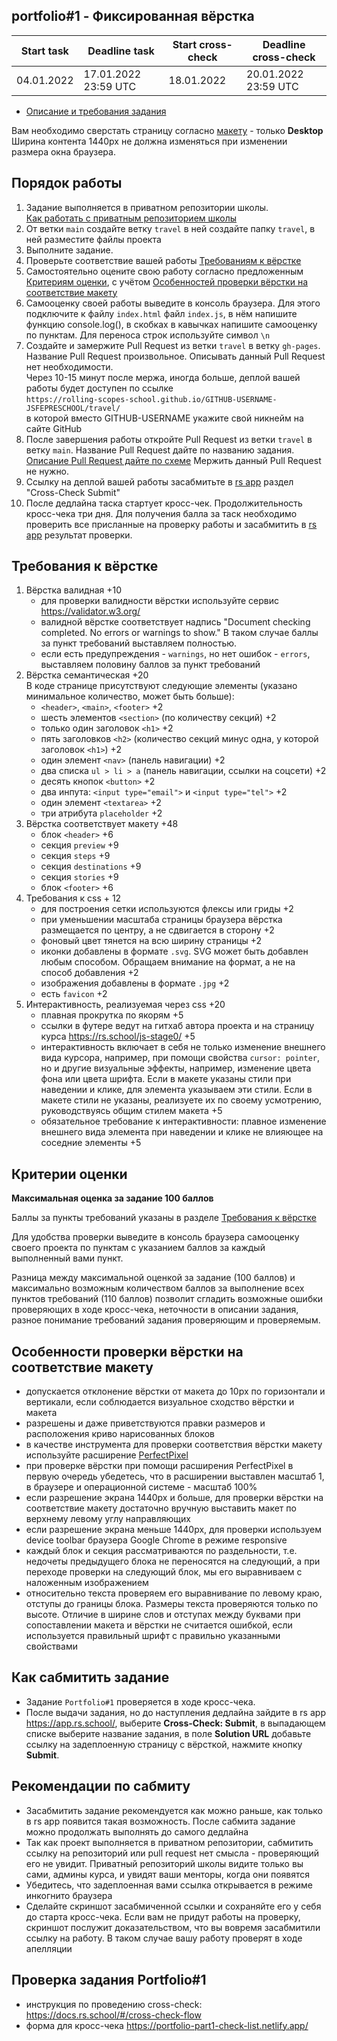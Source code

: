 ## portfolio#1 - Фиксированная вёрстка

| Start task | Deadline task        | Start cross-check | Deadline cross-check |
|------------|----------------------|-------------------|----------------------|
| 04.01.2022 | 17.01.2022 23:59 UTC | 18.01.2022        | 20.01.2022 23:59 UTC |

- [Описание и требования задания](travel.md)

Вам необходимо сверстать страницу согласно [макету](https://www.figma.com/file/BhULVGGIachSAjoBazhP9P/Travel?node-id=1%3A2) - только **Desktop**  
Ширина контента 1440рх не должна изменяться при изменении размера окна браузера.

## Порядок работы

1. Задание выполняется в приватном репозитории школы.  
[Как работать с приватным репозиторием школы](https://docs.rs.school/#/private-repository)
2. От ветки `main` создайте ветку `travel` в ней создайте папку `travel`, в ней разместите файлы проекта
3. Выполните задание.  
4. Проверьте соответствие вашей работы [Требованиям к вёрстке](#требования-к-вёрстке)  
5. Cамостоятельно оцените свою работу согласно предложенным [Критериям оценки](#критерии-оценки), с учётом [Особенностей проверки вёрстки на соответствие макету](#особенности-проверки-вёрстки-на-соответствие-макету)
6. Самооценку своей работы выведите в консоль браузера. Для этого подключите к файлу `index.html` файл `index.js`, в нём напишите функцию console.log(), в скобках в кавычках напишите самооценку по пунктам. Для переноса строк используйте символ `\n`
7. Создайте и замержите Pull Request из ветки `travel` в ветку `gh-pages`. Название Pull Request произвольное. Описывать данный Pull Request нет необходимости.  
Через 10-15 минут после мержа, иногда больше, деплой вашей работы будет доступен по ссылке  
`https://rolling-scopes-school.github.io/GITHUB-USERNAME-JSFEPRESCHOOL/travel/`  
в которой вместо GITHUB-USERNAME укажите свой никнейм на сайте GitHub
8. После завершения работы откройте Pull Request из ветки `travel` в ветку `main`. Название Pull Request дайте по названию задания. [Описание Pull Request дайте по схеме](https://docs.rs.school/#/pull-request-review-process?id=Требования-к-pull-request-pr)  Мержить данный Pull Request не нужно. 
9. Ссылку на деплой вашей работы засабмитьте в [rs app](https://app.rs.school/) раздел "Cross-Check Submit"
10. После дедлайна таска стартует кросс-чек. Продолжительность кросс-чека три дня. Для получения балла за таск необходимо проверить все присланные на проверку работы и засабмитить в [rs app](https://app.rs.school/) результат проверки.

## Требования к вёрстке
1. Вёрстка валидная +10
   - для проверки валидности вёрстки используйте сервис https://validator.w3.org/  
   - валидной вёрстке соответствует надпись "Document checking completed. No errors or warnings to show." В таком случае баллы за пункт требований выставляем полностью.
   - если есть предупреждения - `warnings`, но нет ошибок - `errors`, выставляем половину баллов за пункт требований
2. Вёрстка семантическая +20  
   В коде странице присутствуют следующие элементы (указано минимальное количество, может быть больше):
   - `<header>`, `<main>`, `<footer>` +2
   - шесть элементов `<section>` (по количеству секций) +2
   - только один заголовок `<h1>` +2
   - пять заголовков `<h2>` (количество секций минус одна, у которой заголовок `<h1>`) +2
   - один элемент `<nav>` (панель навигации) +2
   - два списка `ul > li > a` (панель навигации, ссылки на соцсети) +2
   - десять кнопок `<button>` +2
   - два инпута: `<input type="email">` и `<input type="tel">` +2
   - один элемент `<textarea>` +2
   - три атрибута `placeholder` +2
3. Вёрстка соответствует макету +48
   - блок `<header>` +6
   - секция `preview` +9
   - секция `steps` +9
   - секция `destinations` +9
   - секция `stories` +9
   - блок `<footer>` +6 
4. Требования к css + 12
   - для построения сетки используются флексы или гриды +2
   - при уменьшении масштаба страницы браузера вёрстка размещается по центру, а не сдвигается в сторону +2
   - фоновый цвет тянется на всю ширину страницы +2
   - иконки добавлены в формате `.svg`. SVG может быть добавлен любым способом. Обращаем внимание на формат, а не на способ добавления +2
   - изображения добавлены в формате `.jpg` +2
   - есть `favicon` +2
5. Интерактивность, реализуемая через css +20
   - плавная прокрутка по якорям +5
   - ссылки в футере ведут на гитхаб автора проекта и на страницу курса https://rs.school/js-stage0/ +5
   - интерактивность включает в себя не только изменение внешнего вида курсора, например, при помощи свойства `cursor: pointer`, но и другие визуальные эффекты, например, изменение цвета фона или цвета шрифта. Если в макете указаны стили при наведении и клике, для элемента указываем эти стили. Если в макете стили не указаны, реализуете их по своему усмотрению, руководствуясь общим стилем макета +5
   - обязательное требование к интерактивности: плавное изменение внешнего вида элемента при наведении и клике не влияющее на соседние элементы +5

## Критерии оценки

**Максимальная оценка за задание 100 баллов**  

Баллы за пункты требований указаны в разделе [Требования к вёрстке](#требования-к-вёрстке)

Для удобства проверки выведите в консоль браузера самооценку своего проекта по пунктам с указанием баллов за каждый выполненный вами пункт.

Разница между максимальной оценкой за задание (100 баллов) и максимально возможным количеством баллов за выполнение всех пунктов требований (110 баллов) позволит сгладить возможные ошибки проверяющих в ходе кросс-чека, неточности в описании задания, разное понимание требований задания проверяющим и проверяемым.

## Особенности проверки вёрстки на соответствие макету
- допускается отклонение вёрстки от макета до 10px по горизонтали и вертикали, если соблюдается визуальное сходство вёрстки и макета
- разрешены и даже приветствуются правки размеров и расположения криво нарисованных блоков
- в качестве инструмента для проверки соответствия вёрстки макету используйте расширение [PerfectPixel](https://chrome.google.com/webstore/detail/perfectpixel-by-welldonec/dkaagdgjmgdmbnecmcefdhjekcoceebi?hl=ru)
- при проверке вёрстки при помощи расширения PerfectPixel в первую очередь убедетесь, что в расширении выставлен масштаб 1, в браузере и операционной системе - масштаб 100%
- если разрешение экрана 1440рх и больше, для проверки вёрстки на соответствие макету достаточно вручную выставить макет по верхнему левому углу направляющих
- если разрешение экрана меньше 1440рх, для проверки используем device toolbar браузера Google Chrome в режиме responsive
- каждый блок и секция рассматриваются по раздельности, т.е. недочеты предыдущего блока не переносятся на следующий, а при переходе проверки на следующий блок, мы его выравниваем с наложенным изображением
- относительно текста проверяем его выравнивание по левому краю, отступы до границы блока. Размеры текста проверяются только по высоте. Отличие в ширине слов и отступах между буквами при сопоставлении макета и вёрстки не считается ошибкой, если используется правильный шрифт с правильно указанными свойствами

## Как сабмитить задание
- Задание `Portfolio#1` проверяется в ходе кросс-чека.  
- После выдачи задания, но до наступления дедлайна зайдите в rs app https://app.rs.school/, выберите **Cross-Check: Submit**, в выпадающем списке выберите название задания, в поле **Solution URL** добавьте ссылку на задеплоенную страницу с вёрсткой, нажмите кнопку **Submit**.  

## Рекомендации по сабмиту
- Засабмитить задание рекомендуется как можно раньше, как только в rs app появится такая возможность. После сабмита задание можно продолжать выполнять до самого дедлайна
- Так как проект выполняется в приватном репозитории, сабмитить ссылку на репозиторий или pull request нет смысла - проверяющий его не увидит. Приватный репозиторий школы видите только вы сами, админы курса, и увидят ваши менторы, когда они появятся 
- Убедитесь, что задеплоенная вами ссылка открывается в режиме инкогнито браузера
- Сделайте скриншот засабмиченной ссылки и сохраняйте его у себя до старта кросс-чека. Если вам не придут работы на проверку, скриншот послужит доказательством, что вы вовремя засабмитили ссылку на работу. В таком случае вашу работу проверят в ходе апелляции

## Проверка задания Portfolio#1
- инструкция по проведению cross-check: https://docs.rs.school/#/cross-check-flow
- форма для кросс-чека https://portfolio-part1-check-list.netlify.app/
